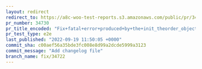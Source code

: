 ```yaml
---
layout: redirect
redirect_to: https://a8c-woo-test-reports.s3.amazonaws.com/public/pr/34730/e2e/index.html
pr_number: 34730
pr_title_encoded: "Fix+fatal+error+produced+by+the+init_theorder_object+method"
pr_test_type: e2e
last_published: "2022-09-19 11:50:05 +0000"
commit_sha: c00aef56a35bde3fc008e8d99a2dcde5999a3123
commit_message: "Add changelog file"
branch_name: fix/34722
---
```

